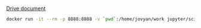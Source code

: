 [Drive document](https://drive.google.com/file/d/12h2bdvZWEWPuNIPvQXqs49fYuyqt6oet/view?usp=sharing)


```bash
docker run -it --rm -p 8888:8888 -v `pwd`:/home/jovyan/work jupyter/scipy-notebook:5cb007f03275
```

